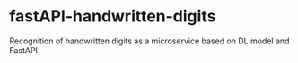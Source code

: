 # fastAPI-handwritten-digits
Recognition of handwritten digits as a microservice based on DL model and FastAPI 
